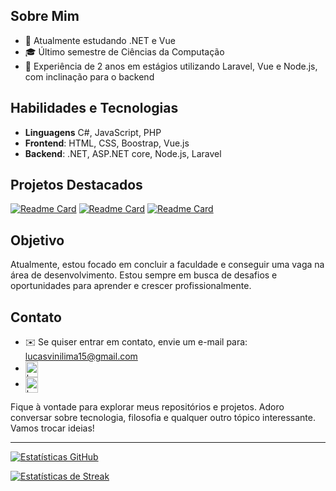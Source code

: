 <h2>Sobre Mim</h2>

- 🚀 Atualmente estudando .NET e Vue</li>
- 🎓 Último semestre de Ciências da Computação</li>
- 💼 Experiência de 2 anos em estágios utilizando Laravel, Vue e Node.js, com inclinação para o backend</li>

## Habilidades e Tecnologias

- **Linguagens** C#, JavaScript, PHP</li>
- **Frontend**: HTML, CSS, Boostrap, Vue.js
- **Backend**: .NET, ASP.NET core, Node.js, Laravel

## Projetos Destacados

[![Readme Card](https://github-readme-stats.vercel.app/api/pin/?username=lucas-lima-developer&repo=ListaDeTarefas&theme=dark)](https://github.com/lucas-lima-developer/ListaDeTarefas)
[![Readme Card](https://github-readme-stats.vercel.app/api/pin/?username=lucas-lima-developer&repo=CleanArchitecture&theme=dark)](https://github.com/lucas-lima-developer/CleanArchitecture)
[![Readme Card](https://github-readme-stats.vercel.app/api/pin/?username=lucas-lima-developer&repo=OnionArchitecture&theme=dark)](https://github.com/lucas-lima-developer/OnionArchitecture)

## Objetivo

Atualmente, estou focado em concluir a faculdade e conseguir uma vaga na área de desenvolvimento. Estou sempre em busca de desafios e oportunidades para aprender e crescer profissionalmente.

## Contato

- ✉️ Se quiser entrar em contato, envie um e-mail para: lucasvinilima15@gmail.com
- <a href="https://www.linkedin.com/in/lucaslimadeveloper" target="blank"><img align="center" src="https://raw.githubusercontent.com/rahuldkjain/github-profile-readme-generator/master/src/images/icons/Social/linked-in-alt.svg" alt="lucas-lima15" height="25" width="20" /></a>
- <a href="https://instagram.com/lucaslimadev" target="blank"><img align="center" src="https://raw.githubusercontent.com/rahuldkjain/github-profile-readme-generator/master/src/images/icons/Social/instagram.svg" alt="lucaslimadev" height="25" width="20" /></a>

Fique à vontade para explorar meus repositórios e projetos. Adoro conversar sobre tecnologia, filosofia e qualquer outro tópico interessante. Vamos trocar ideias!

---
[![Estatísticas GitHub](https://github-readme-stats.vercel.app/api?username=lucas-lima-developer&show_icons=true&locale=pt-br&include_all_commits=true&hide_title=true&theme=dark)](https://github-readme-stats.vercel.app/api?username=lucas-lima-developer&show_icons=true&locale=pt-br&include_all_commits=true&hide_title=true&theme=dark)

[![Estatísticas de Streak](https://github-readme-streak-stats.herokuapp.com/?user=lucas-lima-developer&theme=dark)](https://github-readme-streak-stats.herokuapp.com/?user=lucas-lima-developer&theme=dark)
